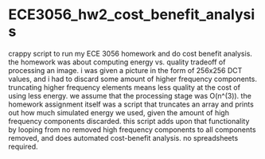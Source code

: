 # ECE3056_hw2_cost_benefit_analysis
crappy script to run my ECE 3056 homework and do cost benefit analysis. the homework was about computing energy vs. quality tradeoff of processing an image. i was given a picture in the form of 256x256 DCT values, and i had to discard some amount of higher frequency components. truncating higher frequency elements means less quality at the cost of using less energy. we assume that the processing stage was O(n^(3)). the homework assignment itself was a script that truncates an array and prints out how much simulated energy we used, given the amount of high frequency components discarded. this script adds upon that functionality by looping from no removed high frequency components to all components removed, and does automated cost-benefit analysis. no spreadsheets required.
